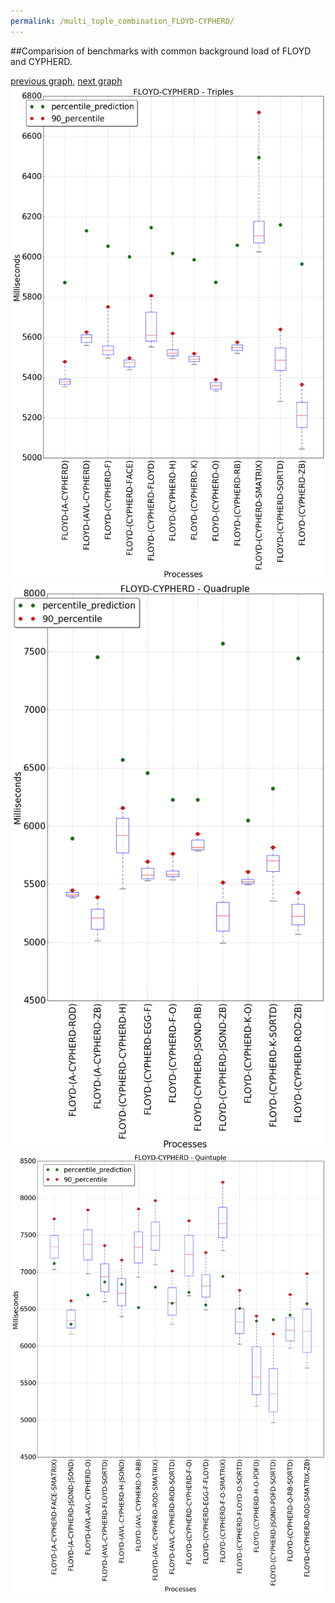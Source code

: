 ```yaml
---
permalink: /multi_tuple_combination_FLOYD-CYPHERD/
---
```


##Comparision of benchmarks with common background load of FLOYD and CYPHERD.

[previous graph](../multi_tuple_combination_FLOYD-A/), [next graph](../multi_tuple_combination_FLOYD-EGG/)
![graph figure](./images/triple/FLOYD/FLOYD-CYPHERD_box.png)![graph figure](./images/quadruple/FLOYD/FLOYD-CYPHERD_box.png)![graph figure](./images/quintuple/FLOYD/FLOYD-CYPHERD_box.png)